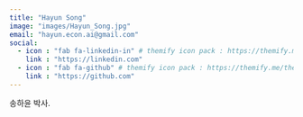 ```yaml
---
title: "Hayun Song"
image: "images/Hayun_Song.jpg"
email: "hayun.econ.ai@gmail.com"
social:
  - icon : "fab fa-linkedin-in" # themify icon pack : https://themify.me/themify-icons
    link : "https://linkedin.com"
  - icon : "fab fa-github" # themify icon pack : https://themify.me/themify-icons
    link : "https://github.com"
---
```


송하윤 박사. 